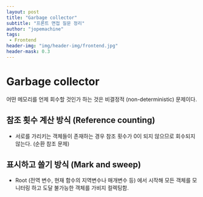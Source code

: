 ```yaml
---
layout: post
title: "Garbage collector"
subtitle: "프론트 면접 질문 정리"
author: "jopemachine"
tags: 
 - Frontend
header-img: "img/header-img/frontend.jpg"
header-mask: 0.3
---
```


# Garbage collector

어떤 메모리를 언제 회수할 것인가 하는 것은 비결정적 (non-deterministic) 문제이다.

## 참조 횟수 계산 방식 (Reference counting)

- 서로를 가리키는 객체들이 존재하는 경우 참조 횟수가 0이 되지 않으므로 회수되지 않는다. (순환 참조 문제)

## 표시하고 쓸기 방식 (Mark and sweep)

- Root (전역 변수, 현재 함수의 지역변수나 매개변수 등) 에서 시작해 모든 객체를 모니터링 하고 도달 불가능한 객체를 가비지 컬렉팅함.